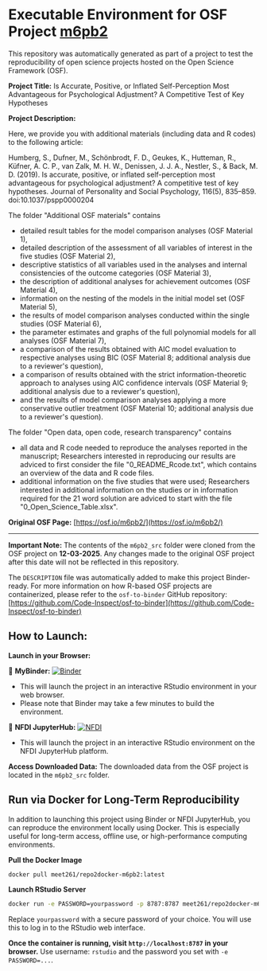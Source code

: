 # Executable Environment for OSF Project [m6pb2](https://osf.io/m6pb2/)

This repository was automatically generated as part of a project to test the reproducibility of open science projects hosted on the Open Science Framework (OSF).

**Project Title:** Is Accurate, Positive, or Inflated Self-Perception Most Advantageous for Psychological Adjustment? A Competitive Test of Key Hypotheses

**Project Description:**
> 
Here, we provide you with additional materials (including data and R codes) to the following article: 

Humberg, S., Dufner, M., Schönbrodt, F. D., Geukes, K., Hutteman, R., Küfner, A. C. P., van Zalk, M. H. W., Denissen, J. J. A., Nestler, S., &amp; Back, M. D. (2019). Is accurate, positive, or inflated self-perception most advantageous for psychological adjustment? A competitive test of key hypotheses. Journal of Personality and Social Psychology, 116(5), 835–859. doi:10.1037/pspp0000204

The folder "Additional OSF materials" contains 
- detailed result tables for the model comparison analyses (OSF Material 1), 
- detailed description of the assessment of all variables of interest in the five studies (OSF Material 2), 
- descriptive statistics of all variables used in the analyses and internal consistencies of the outcome categories (OSF Material 3),
- the description of additional analyses for achievement outcomes (OSF Material 4),
- information on the nesting of the models in the initial model set (OSF Material 5),
- the results of model comparison analyses conducted within the single studies (OSF Material 6), 
- the parameter estimates and graphs of the full polynomial models for all analyses (OSF Material 7), 
- a comparison of the results obtained with AIC model evaluation to respective analyses using BIC (OSF Material 8; additional analysis due to a reviewer's question), 
- a comparison of results obtained with the strict information-theoretic approach to analyses using AIC confidence intervals (OSF Material 9; additional analysis due to a reviewer's question), 
- and the results of model comparison analyses applying a more conservative outlier treatment (OSF Material 10; additional analysis due to a reviewer's question).

The folder "Open data, open code, research transparency" contains 
- all data and R code needed to reproduce the analyses reported in the manuscript; Researchers interested in reproducing our results are adviced to first consider the file "0_README_Rcode.txt", which contains an overview of the data and R code files.
- additional information on the five studies that were used; Researchers interested in additional information on the studies or in information required for the 21 word solution are adviced to start with the file "0_Open_Science_Table.xlsx".

**Original OSF Page:** [https://osf.io/m6pb2/](https://osf.io/m6pb2/)

---

**Important Note:** The contents of the `m6pb2_src` folder were cloned from the OSF project on **12-03-2025**. Any changes made to the original OSF project after this date will not be reflected in this repository.

The `DESCRIPTION` file was automatically added to make this project Binder-ready. For more information on how R-based OSF projects are containerized, please refer to the `osf-to-binder` GitHub repository: [https://github.com/Code-Inspect/osf-to-binder](https://github.com/Code-Inspect/osf-to-binder)

## How to Launch:

**Launch in your Browser:**

🚀 **MyBinder:** [![Binder](https://mybinder.org/badge_logo.svg)](https://mybinder.org/v2/gh/code-inspect-binder/osf_m6pb2/HEAD?urlpath=rstudio)

   * This will launch the project in an interactive RStudio environment in your web browser.
   * Please note that Binder may take a few minutes to build the environment.

🚀 **NFDI JupyterHub:** [![NFDI](https://nfdi-jupyter.de/images/nfdi_badge.svg)](https://hub.nfdi-jupyter.de/r2d/gh/code-inspect-binder/osf_m6pb2/HEAD?urlpath=rstudio)

   * This will launch the project in an interactive RStudio environment on the NFDI JupyterHub platform.

**Access Downloaded Data:**
The downloaded data from the OSF project is located in the `m6pb2_src` folder.

## Run via Docker for Long-Term Reproducibility

In addition to launching this project using Binder or NFDI JupyterHub, you can reproduce the environment locally using Docker. This is especially useful for long-term access, offline use, or high-performance computing environments.

**Pull the Docker Image**

```bash
docker pull meet261/repo2docker-m6pb2:latest
```

**Launch RStudio Server**

```bash
docker run -e PASSWORD=yourpassword -p 8787:8787 meet261/repo2docker-m6pb2
```
Replace `yourpassword` with a secure password of your choice. You will use this to log in to the RStudio web interface.

**Once the container is running, visit `http://localhost:8787` in your browser.**
Use username: `rstudio` and the password you set with `-e PASSWORD=...`.

